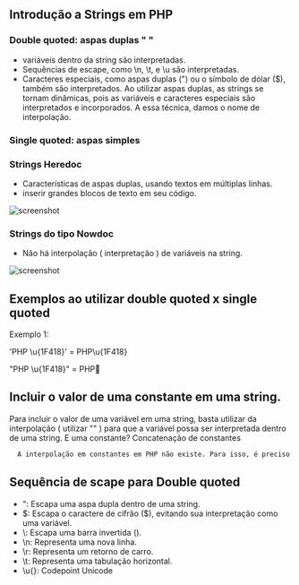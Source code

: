 ## Introdução a Strings em PHP 

### Double quoted: aspas duplas " "
- variáveis dentro da string são interpretadas.
- Sequências de escape, como \n, \t, e \u são interpretadas.
- Caracteres especiais, como aspas duplas (") ou o símbolo de dólar ($), também são interpretados.
Ao utilizar aspas duplas, as strings se tornam dinâmicas, pois as variáveis e caracteres especiais são interpretados e incorporados. A essa técnica, damos o nome de interpolação.
### Single quoted: aspas simples

### Strings Heredoc
- Características de aspas duplas, usando textos em múltiplas linhas.
- inserir grandes blocos de texto em seu código.

![screenshot](https://github.com/robertocoliver/aprendendo-php/assets/102238044/625af62b-b7ab-48f5-9802-7c70779ec98a)


### Strings do tipo Nowdoc
- Não há interpolação ( interpretação ) de variáveis na string.


![screenshot](https://github.com/robertocoliver/aprendendo-php/assets/102238044/abc7a780-0610-4d37-be88-6c8df2c2f1e7)



## Exemplos ao utilizar double quoted x single quoted 

Exemplo 1:

'PHP \u{1F418}' = PHP\u{1F418}

"PHP \u{1F418}" = PHP🐘

## Incluir o valor de uma constante em uma string.
Para incluir o valor de uma variável em uma string, basta utilizar da interpolação ( utilizar "" ) para que a variável possa ser interpretada dentro de uma string. E uma constante?
Concatenação de constantes
```bash
  A interpolação em constantes em PHP não existe. Para isso, é preciso substituí-las ou concatená-las.
```


## Sequência de scape para Double quoted
- \": Escapa uma aspa dupla dentro de uma string.
- \$: Escapa o caractere de cifrão ($), evitando sua interpretação como uma variável.
- \\: Escapa uma barra invertida ().
- \n: Representa uma nova linha.
- \r: Representa um retorno de carro.
- \t: Representa uma tabulação horizontal.
- \u{}: Codepoint Unicode
